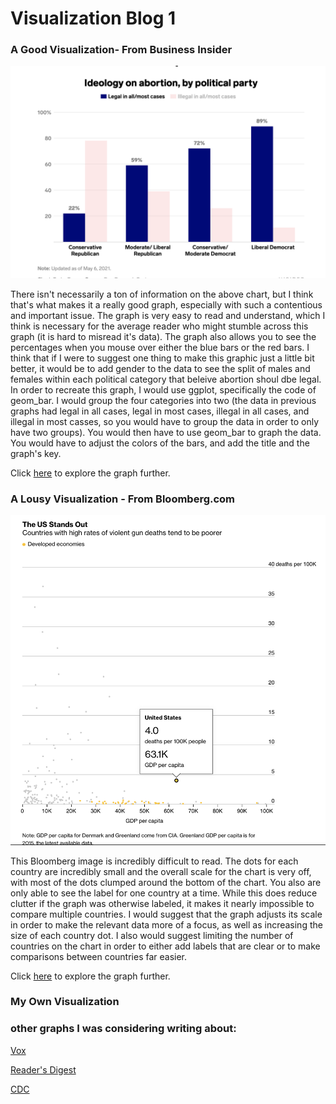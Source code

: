 # Visualization Blog 1


### A Good Visualization- From Business Insider

![GoodVisual.png](https://github.com/harrisonisrael/data_viz_390/blob/main/GoodVisual.png)

There isn't necessarily a ton of information on the above chart, but I think that's what makes it a really good graph, especially with such a contentious and important issue. The graph is very easy to read and understand, which I think is necessary for the average reader who might stumble across this graph (it is hard to misread it's data). The graph also allows you to see the percentages when you mouse over either the blue bars or the red bars. I think that if I were to suggest one thing to make this graphic just a little bit better, it would be to add gender to the data to see the split of males and females within each political category that beleive abortion shoul dbe legal. In order to recreate this graph, I would use ggplot, specifically the code of geom_bar. I would group the four categories into two (the data in previous graphs had legal in all cases, legal in most cases, illegal in all cases, and illegal in most casses, so you would have to group the data in order to only have two groups). You would then have to use geom_bar to graph the data. You would have to adjust the colors of the bars, and add the title and the graph's key. 

Click [here](https://www.businessinsider.com/abortion-access-in-america-maps-charts-if-roe-falls-2018-8#a-supermajority-of-democrats-support-keeping-abortion-legal-while-conservative-republicans-favor-making-it-illegal-moderates-are-more-split-7) to explore the graph further.

### A Lousy Visualization - From Bloomberg.com
![Screen Shot 2022-10-04 at 9.36.09 PM.png)](https://github.com/harrisonisrael/data_viz_390/blob/main/Screen%20Shot%202022-10-04%20at%209.56.06%20PM.png)

This Bloomberg image is incredibly difficult to read. The dots for each country are incredibly small and the overall scale for the chart is very off, with most of the dots clumped around the bottom of the chart. You also are only able to see the label for one country at a time. While this does reduce clutter if the graph was otherwise labeled, it makes it nearly impossible to compare multiple countries. I would suggest that the graph adjusts its scale in order to make the relevant data more of a focus, as well as increasing the size of each country dot. I also would suggest limiting the number of countries on the chart in order to either add labels that are clear or to make comparisons between countries far easier. 

Click [here](https://www.bloomberg.com/graphics/2022-us-gun-violence-world-comparison/?leadSource=uverify%20wall) to explore the graph further. 

### My Own Visualization

### other graphs I was considering writing about:
[Vox](https://www.vox.com/policy-and-politics/2017/10/2/16399418/america-mass-shooting-gun-violence-statistics-charts)

[Reader's Digest](https://www.rd.com/article/gun-violence-statistics/)

[CDC](https://www.cdc.gov/nchs/pressroom/sosmap/firearm_mortality/firearm.htm)
